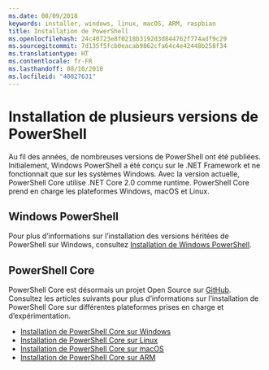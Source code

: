 ```yaml
---
ms.date: 08/09/2018
keywords: installer, windows, linux, macOS, ARM, raspbian
title: Installation de PowerShell
ms.openlocfilehash: 24c40723e8f0218b3192d3d844762f774adf9c29
ms.sourcegitcommit: 7d135f5fcb0eacab9862cfa64c4e42448b258f34
ms.translationtype: HT
ms.contentlocale: fr-FR
ms.lasthandoff: 08/10/2018
ms.locfileid: "40027631"
---
```

# <a name="installing-various-versions-of-powershell"></a>Installation de plusieurs versions de PowerShell

Au fil des années, de nombreuses versions de PowerShell ont été publiées. Initialement, Windows PowerShell a été conçu sur le .NET Framework et ne fonctionnait que sur les systèmes Windows. Avec la version actuelle, PowerShell Core utilise .NET Core 2.0 comme runtime. PowerShell Core prend en charge les plateformes Windows, macOS et Linux.

## <a name="windows-powershell"></a>Windows PowerShell

Pour plus d’informations sur l’installation des versions héritées de PowerShell sur Windows, consultez [Installation de Windows PowerShell](installing-windows-powershell.md).

## <a name="powershell-core"></a>PowerShell Core

PowerShell Core est désormais un projet Open Source sur [GitHub](https://github.com/powershell/powershell).
Consultez les articles suivants pour plus d’informations sur l’installation de PowerShell Core sur différentes plateformes prises en charge et d’expérimentation.

- [Installation de PowerShell Core sur Windows](Installing-PowerShell-Core-on-Windows.md)
- [Installation de PowerShell Core sur Linux](Installing-PowerShell-Core-on-Linux.md)
- [Installation de PowerShell Core sur macOS](Installing-PowerShell-Core-on-macOS.md)
- [Installation de PowerShell Core sur ARM](PowerShell-Core-on-ARM.md)

